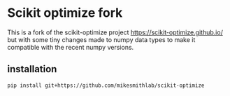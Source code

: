 # Scikit optimize fork

This is a fork of the scikit-optimize project https://scikit-optimize.github.io/ but with some tiny changes made to numpy data types to make it compatible with the recent numpy versions.

## installation

`pip install git+https://github.com/mikesmithlab/scikit-optimize`

